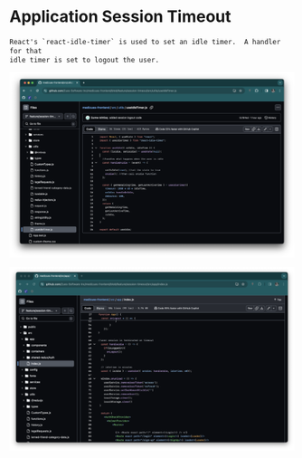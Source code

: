 # Application Session Timeout

~~~admonish info
React's `react-idle-timer` is used to set an idle timer.  A handler for that
idle timer is set to logout the user.
~~~

![](application-session-timeout/screenshot-1.png)

![](application-session-timeout/screenshot-2.png)
